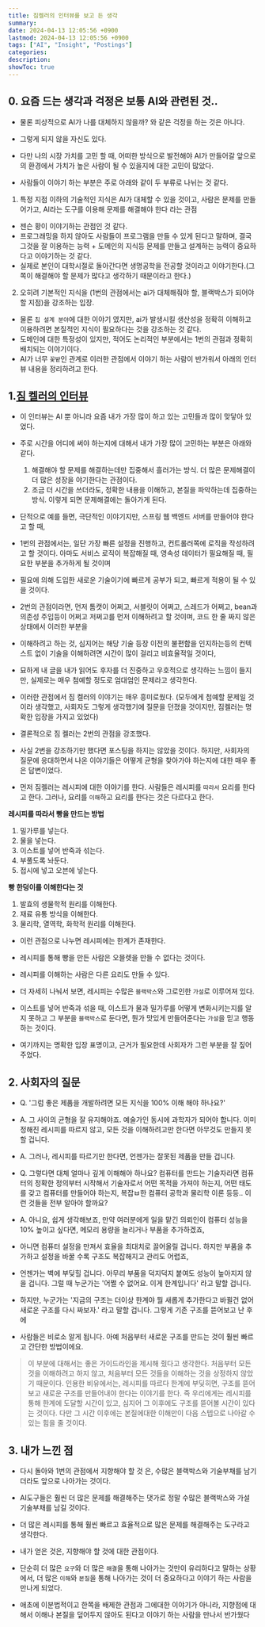```yaml
---
title: 짐켈러의 인터뷰를 보고 든 생각
summary: 
date: 2024-04-13 12:05:56 +0900
lastmod: 2024-04-13 12:05:56 +0900
tags: ["AI", "Insight", "Postings"]
categories: 
description: 
showToc: true
---
```



## 0. 요즘 드는 생각과 걱정은 보통 AI와 관련된 것..

- 물론 피상적으로 AI가 나를 대체하지 않을까? 와 같은 걱정을 하는 것은 아니다. 
  
- 그렇게 되지 않을 자신도 있다. 
  
- 다만 나의 시장 가치를 고민 할 때, 어떠한 방식으로 발전해야 AI가 만들어갈 앞으로의 환경에서 가치가 높은 사람이 될 수 있을지에 대한 고민이 많았다.

- 사람들이 이야기 하는 부분은 주로 아래와 같이 두 부류로 나뉘는 것 같다.

1. 특정 지점 이하의 기술적인 지식은 AI가 대체할 수 있을 것이고, 사람은 문제를 만들어가고, AI라는 도구를 이용해 문제를 해결해야 한다 라는 관점
  - 젠슨 황이 이야기하는 관점인 것 같다.
  - 프로그래밍을 하지 않아도 사람들이 프로그램을 만들 수 있게 된다고 말하며, 결국 그것을 잘 이용하는 능력 + 도메인의 지식등 문제를 만들고 설계하는 능력이 중요하다고 이야기하는 것 같다.
  - 실제로 본인이 대학시절로 돌아간다면 생명공학을 전공할 것이라고 이야기한다.(그 쪽이 해결해야 할 문제가 많다고 생각하기 때문이라고 한다.)

2. 오히려 기본적인 지식을 (1번의 관점에서는 ai가 대체해줘야 할, 블랙박스가 되어야 할 지점)을 강조하는 입장.
  - 물론 `칩 설계 분야`에 대한 이야기 였지만, ai가 발생시킬 생산성을 정확히 이해하고 이용하려면 본질적인 지식이 필요하다는 것을 강조하는 것 같다.
  - 도메인에 대한 특정성이 있지만, 적어도 논리적인 부분에서는 1번의 관점과 정확히 배치되는 이야기이다.
  - AI가 너무 `꽃밭`인 관계로 이러한 관점에서 이야기 하는 사람이 반가워서 아래의 인터뷰 내용을 정리하려고 한다.


## 1.[짐 켈러의 인터뷰](https://youtu.be/iwXr1IRaqWA?si=uYCxoniGhXu5UBGo)

- 이 인터뷰는 AI 뿐 아니라 요즘 내가 가장 많이 하고 있는 고민들과 많이 맞닿아 있었다.

- 주로 시간을 어디에 써야 하는지에 대해서 내가 가장 많이 고민하는 부분은 아래와 같다.
  1. 해결해야 할 문제를 해결하는데만 집중해서 흘러가는 방식. 더 많은 문제해결이 더 많은 성장을 야기한다는 관점이다.
  2. 조금 더 시간을 쓰더라도, 정확한 내용을 이해하고, 본질을 파악하는데 집중하는 방식. 이렇게 되면 문제해결에는 돌아가게 된다.

- 단적으로 예를 들면, 극단적인 이야기지만, 스프링 웹 백엔드 서버를 만들어야 한다고 할 때,

- 1번의 관점에서는, 일단 가장 빠른 설정을 진행하고, 컨트롤러쪽에 로직을 작성하려고 할 것이다. 아마도 서비스 로직이 복잡해질 때, 영속성 데이터가 필요해질 때, 필요한 부분을 추가하게 될 것이며
- 필요에 의해 도입한 새로운 기술이기에 빠르게 공부가 되고, 빠르게 적용이 될 수 있을 것이다.

- 2번의 관점이라면, 먼저 톰캣이 어쩌고, 서블릿이 어쩌고, 스레드가 어쩌고, bean과 의존성 주입등이 어쩌고 저쩌고를 먼저 이해하려고 할 것이며, 코드 한 줄 짜지 않은 상태에서 이러한 부분을
- 이해하려고 하는 것, 심지어는 해당 기술 등장 이전의 불편함을 인지하는등의 컨텍스트 없이 기술을 이해하려면 시간이 많이 걸리고 비효율적일 것이다,

- 묘하게 내 글을 내가 읽어도 후자를 더 진중하고 우호적으로 생각하는 느낌이 들지만, 실제로는 매우 첨예할 정도로 엄대엄인 문제라고 생각한다.

- 이러한 관점에서 짐 켈러의 이야기는 매우 흥미로웠다. (모두에게 첨예할 문제일 것이라 생각했고, 사회자도 그렇게 생각했기에 질문을 던졌을 것이지만, 짐켈러는 명확한 입장을 가지고 있었다)

- 결론적으로 짐 켈러는 2번의 관점을 강조했다.

- 사실 2번을 강조하기만 했다면 포스팅을 하지는 않았을 것이다. 하지만, 사회자의 질문에 응대하면서 나온 이야기들은 어떻게 균형을 찾아가야 하는지에 대한 매우 좋은 답변이었다.

- 먼저 짐켈러는 레시피에 대한 이야기를 한다. 사람들은 레시피를 `따라서` 요리를 한다고 한다. 그러나, 요리를 `이해`하고 요리를 한다는 것은 다르다고 한다.

**레시피를 따라서 빵을 만드는 방법**
1. 밀가루를 넣는다.
2. 물을 넣는다.
3. 이스트를 넣어 반죽과 섞는다.
4. 부풀도록 놔둔다.
5. 접시에 넣고 오븐에 넣는다.

**빵 한덩이를 이해한다는 것**
1. 발효의 생물학적 원리를 이해한다.
2. 재료 유통 방식을 이해한다.
3. 물리학, 열역학, 화학적 원리를 이해한다.

- 이런 관점으로 나누면 레시피에는 한계가 존재한다.

- 레시피를 통해 빵을 만든 사람은 오믈렛을 만들 수 없다는 것이다.

- 레시피를 이해하는 사람은 다른 요리도 만들 수 있다.

- 더 자세히 나눠서 보면, 레시피는 수많은 `블랙박스`와 그로인한 `가설`로 이루어져 있다.

- 이스트를 넣어 반죽과 섞을 때, 이스트가 물과 밀가루를 어떻게 변화시키는지를 알지 못하고 그 부분을 `블랙박스`로 둔다면, 뭔가 맛있게 만들어준다는 `가설`을 믿고 행동하는 것이다.

- 여기까지는 명확한 입장 표명이고, 근거가 필요한데 사회자가 그런 부분을 잘 짚어주었다.

## 2. 사회자의 질문

- Q. '그럼 좋은 제품을 개발하려면 모든 지식을 100% 이해 해야 하나요?'

- A. 그 사이의 균형을 잘 유지해야죠. 예술가인 동시에 과학자가 되어야 합니다. 이미 정해진 레시피를 따르지 않고, 모든 것을 이해하려고만 한다면 아무것도 만들지 못할 겁니다.

- A. 그러나, 레시피를 따르기만 한다면, 언젠가는 잘못된 제품을 만들 겁니다.

- Q. 그렇다면 대체 얼마나 깊게 이해해야 하나요? 컴퓨터를 만드는 기술자라면 컴퓨터의 정확한 정의부터 시작해서 기술자로서 어떤 목적을 가져야 하는지, 어떤 태도를 갖고 컴퓨터를 만들어야 하는지, 복잡ㅂ한 컴퓨터 공학과 물리학 이론 등등.. 이런 것들을 전부 알아야 할까요?

- A. 아니요, 쉽게 생각해보죠, 만약 여러분에게 일을 맡긴 의뢰인이 컴퓨터 성능을 10% 높이고 싶다면, 메모리 용량을 늘리거나 부품을 추가하겠죠,
- 아니면 컴퓨터 설정을 만져서 효율을 최대치로 끌어올릴 겁니다. 하지만 부품을 추가하고 설정을 바꿀 수록 구조도 복잡해지고 관리도 어렵죠,
- 언젠가는 벽에 부딪힐 겁니다. 아무리 부품을 덕지덕지 붙여도 성능이 높아지지 않을 겁니다. 그럴 때 누군가는 '어쩔 수 없어요. 이게 한계입니다' 라고 말할 겁니다.
- 하지만, 누군가는 '지금의 구조는 더이상 한계야 뭘 새롭게 추가한다고 바뀔건 없어 새로운 구조를 다시 짜보자.' 라고 말할 겁니다. 그렇게 기존 구조를 뜯어보고 난 후에
- 사람들은 비로소 알게 됩니다. 아예 처음부터 새로운 구조를 만드는 것이 훨씬 빠르고 간단한 방법이에요. 
  
> 이 부분에 대해서는 좋은 가이드라인을 제시해 줬다고 생각한다. 처음부터 모든 것을 이해하려고 하지 않고, 처음부터 모든 것들을 이해하는 것을 상정하지 않았기 때문이다.
> 인용한 비유에서는, 레시피를 따르다 한계에 부딪히면, 구조를 뜯어보고 새로운 구조를 만들어내야 한다는 이야기를 한다. 즉 우리에게는 레시피를 통해 한계에 도달할 시간이 있고,
> 심지어 그 이후에도 구조를 뜯어볼 시간이 있다는 것이다. 다만 그 시간 이후에는 본질에대한 이해만이 다음 스텝으로 나아갈 수 있는 힘을 줄 것이다.


## 3. 내가 느낀 점

- 다시 돌아와 1번의 관점에서 지향해야 할 것 은, 수많은 블랙박스와 기술부채를 남기더라도 앞으로 나아가는 것이다.

- AI도구들은 훨씬 더 많은 문제를 해결해주는 댓가로 정말 수많은 블랙박스와 가설 기술부채를 남길 것이다.

- 더 많은 레시피를 통해 훨씬 빠르고 효율적으로 많은 문제를 해결해주는 도구라고 생각한다.

- 내가 얻은 것은, 지향해야 할 것에 대한 관점이다.

- 단순히 더 많은 `요구`와 더 많은 `해결`을 통해 나아가는 것만이 유리하다고 말하는 상황에서, 더 많은 `이해`와 `본질`을 통해 나아가는 것이 더 중요하다고 이야기 하는 사람을 만나게 되었다.

- 애초에 이분법적이고 한쪽을 배제한 관점과 그에대한 이야기가 아니라, 지향점에 대해서 이해나 본질을 덮어두지 않아도 된다고 이야기 하는 사람을 만나서 반가웠다
